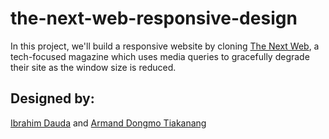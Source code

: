 # the-next-web-responsive-design
In this project, we'll build a responsive website by cloning <a href="http://thenextweb.com/">The Next Web</a>, a tech-focused magazine which uses media queries to gracefully degrade their site as the window size is reduced.

## Designed by:
<a href="https://github.com/ibrolive">Ibrahim Dauda</a> and <a href="https://github.com/Dongmo12">Armand Dongmo Tiakanang</a>
